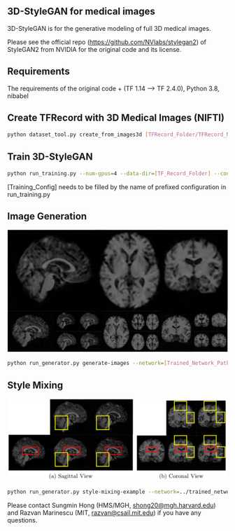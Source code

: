 ## 3D-StyleGAN for medical images

3D-StyleGAN is for the generative modeling of full 3D medical images.

Please see the official repo (https://github.com/NVlabs/stylegan2) of StyleGAN2 from NVIDIA for the original code and its license. 

## Requirements 
The requirements of the original code + 
(TF 1.14 --> TF 2.4.0), Python 3.8, nibabel

## Create TFRecord with 3D Medical Images (NIFTI)

```.bash
python dataset_tool.py create_from_images3d [TFRecord_Folder/TFRecord_Name] [NIFTI Data Folder] --shuffle 1
```

## Train 3D-StyleGAN

```.bash
python run_training.py --num-gpus=4 --data-dir=[TF_Record_Folder] --config=[Training_Config] --dataset=[TFRecord_Name] --total-kimg=6000
```

[Training_Config] needs to be filled by the name of prefixed configuration in run_training.py

## Image Generation

![Uncurated Generated Images](figures/UncuratedGeneratedImages.png)

```.bash
python run_generator.py generate-images --network=[Trained_Network_Path] --seeds=66,230,389,1518,1020,11,1104,1120,1031 --truncation-psi=0.0
```

## Style Mixing 

![Style Mixing Example](figures/StyleMixing.png)

```.bash
python run_generator.py style-mixing-example --network=../trained_networks/2mm_f96.pkl --row-seeds=3181 --col-seeds=1104,1120 --truncation-psi=0.0 --col-styles=6-9
```


Please contact Sungmin Hong (HMS/MGH, shong20@mgh.harvard.edu) and Razvan Marinescu (MIT, razvan@csail.mit.edu) if you have any questions. 


